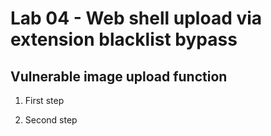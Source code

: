 # Lab 04 - Web shell upload via extension blacklist bypass

## Vulnerable image upload function

1. First step

2. Second step

